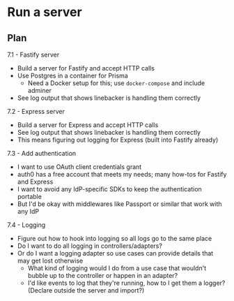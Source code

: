# Run a server

## Plan

7.1 - Fastify server

-  Build a server for Fastify and accept HTTP calls
-  Use Postgres in a container for Prisma
   -  Need a Docker setup for this; use `docker-compose` and include adminer
-  See log output that shows linebacker is handling them correctly

7.2 - Express server

-  Build a server for Express and accept HTTP calls
-  See log output that shows linebacker is handling them correctly
-  This means figuring out logging for Express (built into Fastify already)

7.3 - Add authentication

-  I want to use OAuth client credentials grant
-  auth0 has a free account that meets my needs; many how-tos for Fastify and Express
-  I want to avoid any IdP-specific SDKs to keep the authentication portable
-  But I'd be okay with middlewares like Passport or similar that work with any IdP

7.4 - Logging

-  Figure out how to hook into logging so all logs go to the same place
-  Do I want to do all logging in controllers/adapters?
-  Or do I want a logging adapter so use cases can provide details that may get lost otherwise
   -  What kind of logging would I do from a use case that wouldn't bubble up to the controller or happen in an adapter?
   -  I'd like events to log that they're running, how to I get them a logger? (Declare outside the server and import?)
